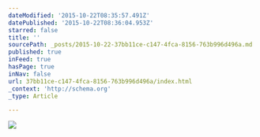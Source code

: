 ```yaml
---
dateModified: '2015-10-22T08:35:57.491Z'
datePublished: '2015-10-22T08:36:04.953Z'
starred: false
title: ''
sourcePath: _posts/2015-10-22-37bb11ce-c147-4fca-8156-763b996d496a.md
published: true
inFeed: true
hasPage: true
inNav: false
url: 37bb11ce-c147-4fca-8156-763b996d496a/index.html
_context: 'http://schema.org'
_type: Article

---
```

![](https://the-grid-user-content.s3-us-west-2.amazonaws.com/de0dab13-5885-4040-93ad-5ffdf7539045.jpg)